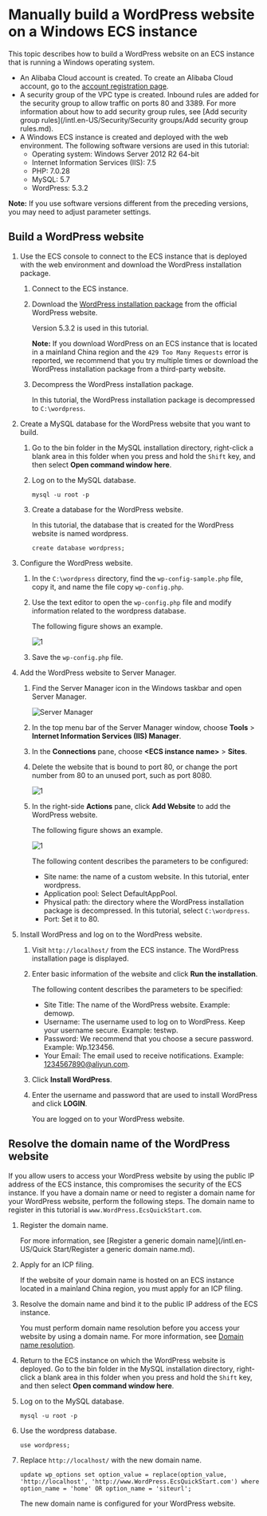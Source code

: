 # Manually build a WordPress website on a Windows ECS instance

This topic describes how to build a WordPress website on an ECS instance that is running a Windows operating system.

-   An Alibaba Cloud account is created. To create an Alibaba Cloud account, go to the [account registration page](https://account.alibabacloud.com/register/intl_register.htm).
-   A security group of the VPC type is created. Inbound rules are added for the security group to allow traffic on ports 80 and 3389. For more information about how to add security group rules, see [Add security group rules](/intl.en-US/Security/Security groups/Add security group rules.md).
-   A Windows ECS instance is created and deployed with the web environment. The following software versions are used in this tutorial:
    -   Operating system: Windows Server 2012 R2 64-bit
    -   Internet Information Services \(IIS\): 7.5
    -   PHP: 7.0.28
    -   MySQL: 5.7
    -   WordPress: 5.3.2

**Note:** If you use software versions different from the preceding versions, you may need to adjust parameter settings.

## Build a WordPress website

1.  Use the ECS console to connect to the ECS instance that is deployed with the web environment and download the WordPress installation package.

    1.  Connect to the ECS instance.

    2.  Download the [WordPress installation package](https://wordpress.org/download/) from the official WordPress website.

        Version 5.3.2 is used in this tutorial.

        **Note:** If you download WordPress on an ECS instance that is located in a mainland China region and the `429 Too Many Requests` error is reported, we recommend that you try multiple times or download the WordPress installation package from a third-party website.

    3.  Decompress the WordPress installation package.

        In this tutorial, the WordPress installation package is decompressed to `C:\wordpress`.

2.  Create a MySQL database for the WordPress website that you want to build.

    1.  Go to the bin folder in the MySQL installation directory, right-click a blank area in this folder when you press and hold the `Shift` key, and then select **Open command window here**.

    2.  Log on to the MySQL database.

        ```
        mysql -u root -p
        ```

    3.  Create a database for the WordPress website.

        In this tutorial, the database that is created for the WordPress website is named wordpress.

        ```
        create database wordpress;
        ```

3.  Configure the WordPress website.

    1.  In the `C:\wordpress` directory, find the `wp-config-sample.php` file, copy it, and name the file copy `wp-config.php`.

    2.  Use the text editor to open the `wp-config.php` file and modify information related to the wordpress database.

        The following figure shows an example.

        ![1](https://static-aliyun-doc.oss-accelerate.aliyuncs.com/assets/img/en-US/9329919951/p81914.png)

    3.  Save the `wp-config.php` file.

4.  Add the WordPress website to Server Manager.

    1.  Find the Server Manager icon in the Windows taskbar and open Server Manager.

        ![Server Manager](https://static-aliyun-doc.oss-accelerate.aliyuncs.com/assets/img/en-US/9329919951/p110645.png)

    2.  In the top menu bar of the Server Manager window, choose **Tools** \> **Internet Information Services \(IIS\) Manager**.

    3.  In the **Connections** pane, choose **<ECS instance name\>** \> **Sites**.

    4.  Delete the website that is bound to port 80, or change the port number from 80 to an unused port, such as port 8080.

        ![1](https://static-aliyun-doc.oss-accelerate.aliyuncs.com/assets/img/en-US/9329919951/p81925.png)

    5.  In the right-side **Actions** pane, click **Add Website** to add the WordPress website.

        The following figure shows an example.

        ![1](https://static-aliyun-doc.oss-accelerate.aliyuncs.com/assets/img/en-US/9329919951/p81927.png)

        The following content describes the parameters to be configured:

        -   Site name: the name of a custom website. In this tutorial, enter wordpress.
        -   Application pool: Select DefaultAppPool.
        -   Physical path: the directory where the WordPress installation package is decompressed. In this tutorial, select `C:\wordpress`.
        -   Port: Set it to 80.
5.  Install WordPress and log on to the WordPress website.

    1.  Visit `http://localhost/` from the ECS instance. The WordPress installation page is displayed.

    2.  Enter basic information of the website and click **Run the installation**.

        The following content describes the parameters to be specified:

        -   Site Title: The name of the WordPress website. Example: demowp.
        -   Username: The username used to log on to WordPress. Keep your username secure. Example: testwp.
        -   Password: We recommend that you choose a secure password. Example: Wp.123456.
        -   Your Email: The email used to receive notifications. Example: 1234567890@aliyun.com.
    3.  Click **Install WordPress**.

    4.  Enter the username and password that are used to install WordPress and click **LOGIN**.

        You are logged on to your WordPress website.


## Resolve the domain name of the WordPress website

If you allow users to access your WordPress website by using the public IP address of the ECS instance, this compromises the security of the ECS instance. If you have a domain name or need to register a domain name for your WordPress website, perform the following steps. The domain name to register in this tutorial is `www.WordPress.EcsQuickStart.com`.

1.  Register the domain name.

    For more information, see [Register a generic domain name](/intl.en-US/Quick Start/Register a generic domain name.md).

2.  Apply for an ICP filing.

    If the website of your domain name is hosted on an ECS instance located in a mainland China region, you must apply for an ICP filing.

3.  Resolve the domain name and bind it to the public IP address of the ECS instance.

    You must perform domain name resolution before you access your website by using a domain name. For more information, see [Domain name resolution](https://www.alibabacloud.com/help/doc-detail/58131.htm).

4.  Return to the ECS instance on which the WordPress website is deployed. Go to the bin folder in the MySQL installation directory, right-click a blank area in this folder when you press and hold the `Shift` key, and then select **Open command window here**.

5.  Log on to the MySQL database.

    ```
    mysql -u root -p
    ```

6.  Use the wordpress database.

    ```
    use wordpress;
    ```

7.  Replace `http://localhost/` with the new domain name.

    ```
    update wp_options set option_value = replace(option_value, 'http://localhost', 'http://www.WordPress.EcsQuickStart.com') where option_name = 'home' OR option_name = 'siteurl';
    ```

    The new domain name is configured for your WordPress website.


